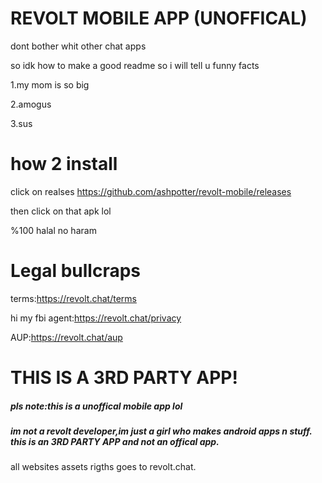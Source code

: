# REVOLT MOBILE APP (UNOFFICAL)
dont bother whit other chat apps


so idk how to make a good readme so i will tell u funny facts

1.my mom is so big

2.amogus

3.sus

# how 2 install
click on realses https://github.com/ashpotter/revolt-mobile/releases

then click on that apk lol 

%100 halal no haram 

# Legal bullcraps
terms:https://revolt.chat/terms

hi my fbi agent:https://revolt.chat/privacy

AUP:https://revolt.chat/aup



# THIS IS A 3RD PARTY APP!
<h5>pls note:this is a unoffical mobile app lol</h5>
<h5>im not a revolt developer,im just a girl who makes android apps n stuff.
this is an 3RD PARTY APP and not an offical app.</h5>

all websites assets rigths goes to revolt.chat.
